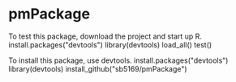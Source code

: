 pmPackage
===========

To test this package, download the project and start up R. 
install.packages("devtools") 
library(devtools) 
load_all() test()

To install this package, use devtools. 
install.packages("devtools") 
library(devtools) 
install_github("sb5169/pmPackage")
